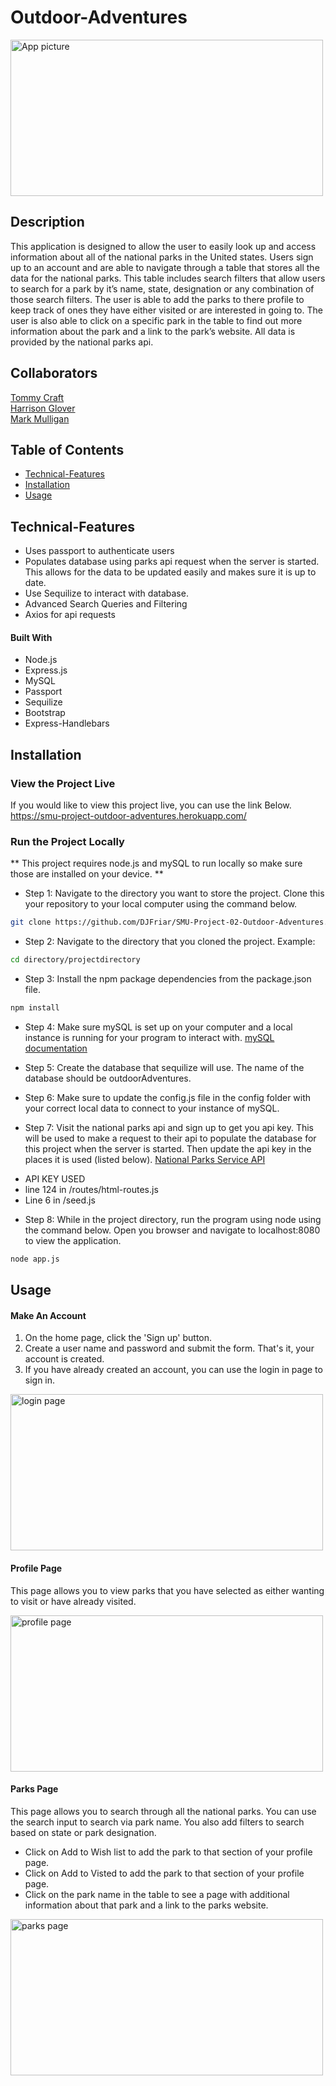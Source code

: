 # Outdoor-Adventures

<img src="./readme_images/landingPageScreenshot.png" alt="App picture" width="500px" height="250px">

## Description 
This application is designed to allow the user to easily look up and access information about all of the national parks in the United states.  Users sign up to an account and are able to navigate through a table that stores all the data for the national parks.  This table includes search filters that allow users to search for a park by it’s name, state, designation or any combination of those search filters.  The user is able to add the parks to there profile to keep track of ones they have either visited or are interested in going to.  The user is also able to click on a specific park in the table to find out more information about the park and a link to the park’s website.  All data is provided by the national parks api.

## Collaborators
[Tommy Craft](https://github.com/DJFriar) <br/>
[Harrison Glover](https://github.com/Glove1911) <br/>
[Mark Mulligan](https://github.com/Mark-Mulligan)

## Table of Contents
* [Technical-Features](#Technical-Features)
* [Installation](#installation)
* [Usage](#usage)

## Technical-Features
* Uses passport to authenticate users
* Populates database using parks api request when the server is started.  This allows for the data to be updated easily and makes sure it is up to date.
* Use Sequilize to interact with database.
* Advanced Search Queries and Filtering
* Axios for api requests

#### Built With
* Node.js 
* Express.js 
* MySQL 
* Passport
* Sequilize
* Bootstrap 
* Express-Handlebars

## Installation
### View the Project Live
If you would like to view this project live, you can use the link Below. <br/>
https://smu-project-outdoor-adventures.herokuapp.com/

### Run the Project Locally
** This project requires node.js and mySQL to run locally so make sure those are installed on your device.  **

* Step 1: Navigate to the directory you want to store the project. Clone this your repository to your local computer using the command below. 
```bash
git clone https://github.com/DJFriar/SMU-Project-02-Outdoor-Adventures.git
```

* Step 2: Navigate to the directory that you cloned the project.
Example:
```bash
cd directory/projectdirectory
```

* Step 3: Install the npm package dependencies from the package.json file.
```bash
npm install
```

* Step 4: Make sure mySQL is set up on your computer and a local instance is running for your program to interact with. 
[mySQL documentation](https://dev.mysql.com/doc/) 

* Step 5: Create the database that sequilize will use.  The name of the database should be outdoorAdventures.

* Step 6: Make sure to update the config.js file in the config folder with your correct local data to connect to your instance of mySQL.

* Step 7: Visit the national parks api and sign up to get you api key.  This will be used to make a request to their api to populate the database for this project when the server is started. Then update the api key in the places it is used (listed below).
[National Parks Service API](https://www.nps.gov/subjects/digital/nps-data-api.htm) <br/>

+ API KEY USED <br/>
+ line 124 in /routes/html-routes.js <br/>
+ Line 6 in /seed.js

* Step 8: While in the project directory, run the program using node using the command below. Open you browser and navigate to localhost:8080 to view the application.
```bash
node app.js
```  

## Usage 
#### Make An Account
1.  On the home page, click the 'Sign up' button.
2.  Create a user name and password and submit the form.  That's it, your account is created. 
3.  If you have already created an account, you can use the login in page to sign in.  

<img src="./readme_images/loginScreenshot.png" alt="login page" width="500px" height="250px">

#### Profile Page
This page allows you to view parks that you have selected as either wanting to visit or have already visited.  

<img src="./readme_images/profilePageScreenshot.png" alt="profile page" width="500px" height="250px">

#### Parks Page
This page allows you to search through all the national parks.  You can use the search input to search via park name.  You also add filters to search based on state or park designation.  

* Click on Add to Wish list to add the park to that section of your profile page. 
* Click on Add to Visted to add the park to that section of your profile page. 
* Click on the park name in the table to see a page with additional information about that park and a link to the parks website.   

<img src="./readme_images/parksTable.png" alt="parks page" width="500px" height="250px">

